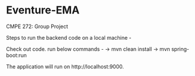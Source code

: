 # Eventure-EMA

CMPE 272: Group Project

Steps to run the backend code on a local machine - 

Check out code.
run below commands -
     ->  mvn clean install
     -> mvn spring-boot:run

The application will run on http://localhost:9000.
